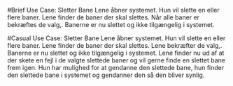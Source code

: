 #Brief Use Case: Sletter Bane
Lene åbner systemet. Hun vil slette en eller flere baner.
Lene finder de baner der skal slettes. Når alle baner er bekræftes de valg,.
Banerne er nu slettet og ikke tilgængelig i systemet.

#Casual Use Case: Sletter Bane
Lene åbner systemet. Hun vil slette en eller flere baner.
Lene finder de baner der skal slettes. Lene bekræfter de valg,.
Banerne er nu slettet og ikke tilgængelig i systemet. 
Lene finder nu ud af at der skete en fejl i de valgte slettede baner og vil gerne finde en slettet bane frem igen. Hun har mulighed for at gendanne den slettede bane, hun finder den slettede bane i systemet og gendanner den så den bliver synlig. 